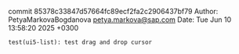 commit 85378c33847d57664fc89ecf2fa2c2906437bf79
Author: PetyaMarkovaBogdanova <petya.markova@sap.com>
Date:   Tue Jun 10 13:58:20 2025 +0300

    test(ui5-list): test drag and drop cursor
